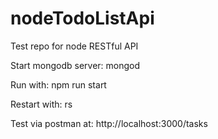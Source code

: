 # nodeTodoListApi
Test repo for node RESTful API

Start mongodb server:
mongod

Run with:
npm run start

Restart with:
rs

Test via postman at:
http://localhost:3000/tasks


